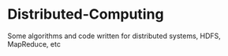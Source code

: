 # Distributed-Computing
Some algorithms and code written for distributed systems, HDFS, MapReduce, etc
